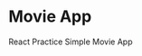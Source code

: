 # Movie App

React Practice
Simple Movie App

<!-- <a href="https://asulater.github.io/practice-react/practice-react-movie-app">Test</a> --!>
